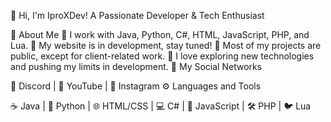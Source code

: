 👋 Hi, I'm IproXDev! A Passionate Developer & Tech Enthusiast

🚀 About Me 
🔹 I work with Java, Python, C#, HTML, JavaScript, PHP, and Lua. 
🔹 My website is in development, stay tuned! 
🔹 Most of my projects are public, except for client-related work. 
🔹 I love exploring new technologies and pushing my limits in development. 🔗 My Social Networks

💬 Discord | 🎥 YouTube | 📸 Instagram ⚙️ Languages and Tools

☕ Java | 🐍 Python | 🌐 HTML/CSS | 💻 C# | 📜 JavaScript | 🛠️ PHP | 🐦 Lua
